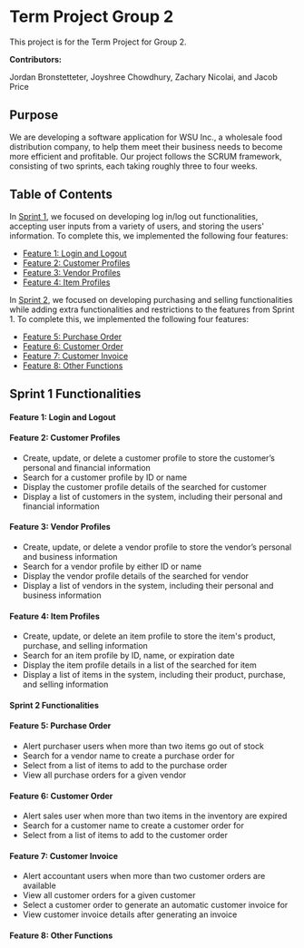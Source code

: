 # Term Project Group 2

This project is for the Term Project for Group 2.

**Contributors:**

Jordan Bronstetteter, Joyshree Chowdhury, Zachary Nicolai, and Jacob Price

## Purpose

We are developing a software application for WSU Inc., a wholesale food distribution company, to help them meet their business needs to become more efficient and profitable. Our project follows the SCRUM framework, consisting of two sprints, each taking roughly three to four weeks.

## Table of Contents
In [Sprint 1](https://git.wayne.edu/gt2533/group2/-/tree/master#sprint-1-functionalities), we focused on developing log in/log out functionalities, accepting user inputs from a variety of users, and storing the users' information. To complete this, we implemented the following four features:
- [Feature 1: Login and Logout](https://git.wayne.edu/gt2533/group2/-/tree/master#feature-1-login-and-logout)
- [Feature 2: Customer Profiles](https://git.wayne.edu/gt2533/group2/-/tree/master#feature-2-customer-profiles)
- [Feature 3: Vendor Profiles](https://git.wayne.edu/gt2533/group2/-/tree/master#feature-3-vendor-profiles)
- [Feature 4: Item Profiles](https://git.wayne.edu/gt2533/group2/-/tree/master#feature-4-item-profiles)

In [Sprint 2](https://git.wayne.edu/gt2533/group2/-/tree/master#sprint-2-functionalities), we focused on developing purchasing and selling functionalities while adding extra functionalities and restrictions to the features from Sprint 1. To complete this, we implemented the following four features:

- [Feature 5: Purchase Order](https://git.wayne.edu/gt2533/group2/-/tree/master#feature-5-purchase-order)
- [Feature 6: Customer Order](https://git.wayne.edu/gt2533/group2/-/tree/master#feature-6-customer-order)
- [Feature 7: Customer Invoice](https://git.wayne.edu/gt2533/group2/-/tree/master#feature-7-customer-invoice)
- [Feature 8: Other Functions](https://git.wayne.edu/gt2533/group2/-/tree/master#feature-8-other-functions)

## Sprint 1 Functionalities

#### Feature 1: Login and Logout


#### Feature 2: Customer Profiles

- Create, update, or delete a customer profile to store the customer’s personal and financial information
- Search for a customer profile by ID or name
- Display the customer profile details of the searched for customer
- Display a list of customers in the system, including their personal and financial information

#### Feature 3: Vendor Profiles

- Create, update, or delete a vendor profile to store the vendor’s personal and business information
- Search for a vendor profile by either ID or name
- Display the vendor profile details of the searched for vendor
- Display a list of vendors in the system, including their personal and business information

#### Feature 4: Item Profiles

- Create, update, or delete an item profile to store the item's product, purchase, and selling information
- Search for an item profile by ID, name, or expiration date
- Display the item profile details in a list of the searched for item
- Display a list of items in the system, including their product, purchase, and selling information

#### Sprint 2 Functionalities


#### Feature 5: Purchase Order

- Alert purchaser users when more than two items go out of stock
- Search for a vendor name to create a purchase order for
- Select from a list of items to add to the purchase order
- View all purchase orders for a given vendor

#### Feature 6: Customer Order

- Alert sales user when more than two items in the inventory are expired
- Search for a customer name to create a customer order for
- Select from a list of items to add to the customer order

#### Feature 7: Customer Invoice

- Alert accountant users when more than two customer orders are available
- View all customer orders for a given customer 
- Select a customer order to generate an automatic customer invoice for
- View customer invoice details after generating an invoice

#### Feature 8: Other Functions







